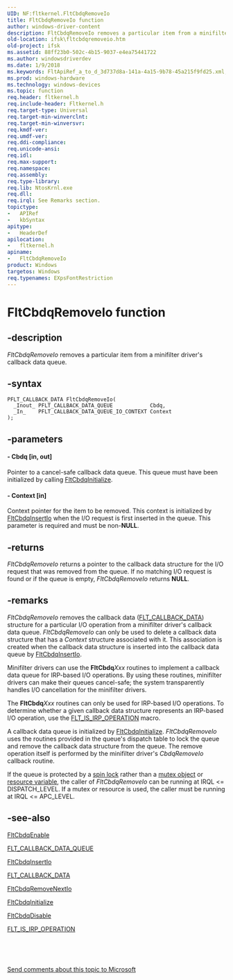 ```yaml
---
UID: NF:fltkernel.FltCbdqRemoveIo
title: FltCbdqRemoveIo function
author: windows-driver-content
description: FltCbdqRemoveIo removes a particular item from a minifilter driver's callback data queue.
old-location: ifsk\fltcbdqremoveio.htm
old-project: ifsk
ms.assetid: 88ff23b0-502c-4b15-9037-e4ea75441722
ms.author: windowsdriverdev
ms.date: 1/9/2018
ms.keywords: FltApiRef_a_to_d_3d737d8a-141a-4a15-9b78-45a215f9fd25.xml, FltCbdqRemoveIo function [Installable File System Drivers], fltkernel/FltCbdqRemoveIo, ifsk.fltcbdqremoveio, FltCbdqRemoveIo
ms.prod: windows-hardware
ms.technology: windows-devices
ms.topic: function
req.header: fltkernel.h
req.include-header: Fltkernel.h
req.target-type: Universal
req.target-min-winverclnt: 
req.target-min-winversvr: 
req.kmdf-ver: 
req.umdf-ver: 
req.ddi-compliance: 
req.unicode-ansi: 
req.idl: 
req.max-support: 
req.namespace: 
req.assembly: 
req.type-library: 
req.lib: NtosKrnl.exe
req.dll: 
req.irql: See Remarks section.
topictype:
-	APIRef
-	kbSyntax
apitype:
-	HeaderDef
apilocation:
-	fltkernel.h
apiname:
-	FltCbdqRemoveIo
product: Windows
targetos: Windows
req.typenames: EXpsFontRestriction
---
```


# FltCbdqRemoveIo function


## -description


<i>FltCbdqRemoveIo</i> removes a particular item from a minifilter driver's callback data queue. 


## -syntax


````
PFLT_CALLBACK_DATA FltCbdqRemoveIo(
  _Inout_ PFLT_CALLBACK_DATA_QUEUE            Cbdq,
  _In_    PFLT_CALLBACK_DATA_QUEUE_IO_CONTEXT Context
);
````


## -parameters




#### - Cbdq [in, out]

Pointer to a cancel-safe callback data queue. This queue must have been initialized by calling <a href="..\fltkernel\nf-fltkernel-fltcbdqinitialize.md">FltCbdqInitialize</a>. 


#### - Context [in]

Context pointer for the item to be removed. This context is initialized by <a href="..\fltkernel\nf-fltkernel-fltcbdqinsertio.md">FltCbdqInsertIo</a> when the I/O request is first inserted in the queue. This parameter is required and must be non-<b>NULL</b>. 


## -returns


<i>FltCbdqRemoveIo</i> returns a pointer to the callback data structure for the I/O request that was removed from the queue. If no matching I/O request is found or if the queue is empty, <i>FltCbdqRemoveIo</i> returns <b>NULL</b>. 



## -remarks


<i>FltCbdqRemoveIo</i> removes the callback data (<a href="..\fltkernel\ns-fltkernel-_flt_callback_data.md">FLT_CALLBACK_DATA</a>) structure for a particular I/O operation from a minifilter driver's callback data queue. <i>FltCbdqRemoveIo</i> can only be used to delete a callback data structure that has a <i>Context</i> structure associated with it. This association is created when the callback data structure is inserted into the callback data queue by <a href="..\fltkernel\nf-fltkernel-fltcbdqinsertio.md">FltCbdqInsertIo</a>. 

Minifilter drivers can use the <b>FltCbdq</b><i>Xxx</i> routines to implement a callback data queue for IRP-based I/O operations. By using these routines, minifilter drivers can make their queues cancel-safe; the system transparently handles I/O cancellation for the minifilter drivers. 

The <b>FltCbdq</b><i>Xxx</i> routines can only be used for IRP-based I/O operations. To determine whether a given callback data structure represents an IRP-based I/O operation, use the <a href="https://msdn.microsoft.com/library/windows/hardware/ff544654">FLT_IS_IRP_OPERATION</a> macro. 

A callback data queue is initialized by <a href="..\fltkernel\nf-fltkernel-fltcbdqinitialize.md">FltCbdqInitialize</a>. <i>FltCbdqRemoveIo</i> uses the routines provided in the queue's dispatch table to lock the queue and remove the callback data structure from the queue. The remove operation itself is performed by the minifilter driver's <i>CbdqRemoveIo</i> callback routine. 

If the queue is protected by a <a href="https://msdn.microsoft.com/0585fc2a-0d0b-434d-92b3-da07a9385444">spin lock</a> rather than a <a href="https://msdn.microsoft.com/e2142b6d-f460-4f80-be0f-e00b5d43731c">mutex object</a> or <a href="..\wdm\nf-wdm-exinitializeresourcelite.md">resource variable</a>, the caller of <i>FltCbdqRemoveIo</i> can be running at IRQL &lt;= DISPATCH_LEVEL. If a mutex or resource is used, the caller must be running at IRQL &lt;= APC_LEVEL. 



## -see-also

<a href="..\fltkernel\nf-fltkernel-fltcbdqenable.md">FltCbdqEnable</a>

<a href="..\fltkernel\ns-fltkernel-_flt_callback_data_queue.md">FLT_CALLBACK_DATA_QUEUE</a>

<a href="..\fltkernel\nf-fltkernel-fltcbdqinsertio.md">FltCbdqInsertIo</a>

<a href="..\fltkernel\ns-fltkernel-_flt_callback_data.md">FLT_CALLBACK_DATA</a>

<a href="..\fltkernel\nf-fltkernel-fltcbdqremovenextio.md">FltCbdqRemoveNextIo</a>

<a href="..\fltkernel\nf-fltkernel-fltcbdqinitialize.md">FltCbdqInitialize</a>

<a href="..\fltkernel\nf-fltkernel-fltcbdqdisable.md">FltCbdqDisable</a>

<a href="https://msdn.microsoft.com/library/windows/hardware/ff544654">FLT_IS_IRP_OPERATION</a>

 

 

<a href="mailto:wsddocfb@microsoft.com?subject=Documentation%20feedback [ifsk\ifsk]:%20FltCbdqRemoveIo function%20 RELEASE:%20(1/9/2018)&amp;body=%0A%0APRIVACY STATEMENT%0A%0AWe use your feedback to improve the documentation. We don't use your email address for any other purpose, and we'll remove your email address from our system after the issue that you're reporting is fixed. While we're working to fix this issue, we might send you an email message to ask for more info. Later, we might also send you an email message to let you know that we've addressed your feedback.%0A%0AFor more info about Microsoft's privacy policy, see http://privacy.microsoft.com/en-us/default.aspx." title="Send comments about this topic to Microsoft">Send comments about this topic to Microsoft</a>

